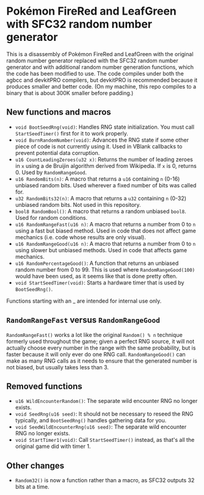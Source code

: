 # Pokémon FireRed and LeafGreen with SFC32 random number generator

This is a disassembly of Pokémon FireRed and LeafGreen with the original random number generator replaced with the SFC32 random number generator and with additional random number generation functions, which the code has been modified to use. The code compiles under both the agbcc and devkitPRO compilers, but devkitPRO is recommended because it produces smaller and better code. (On my machine, this repo compiles to a binary that is about 300K smaller before padding.)

## New functions and macros
* `void BootSeedRng(void)`: Handles RNG state initialization. You must call `StartSeedTimer()` first for it to work properly.
* `void BurnRandomNumber(void)`: Advances the RNG state if some other piece of code is not currently using it. Used in VBlank callbacks to prevent potential data corruption.
* `u16 CountLeadingZeroes(u32 x)`: Returns the number of leading zeroes in `x` using a de Bruijin algorithm derived from Wikipedia. If `x` is 0, returns 0. Used by `RandomRangeGood`.
* `u16 RandomBits(n)`: A macro that returns a `u16` containing `n` (0-16) unbiased random bits. Used wherever a fixed number of bits was called for.
* `u32 RandomBits32(n)`: A macro that returns a `u32` containing `n` (0-32) unbiased random bits. Not used in this repository.
* `bool8 RandomBool()`: A macro that returns a random unbiased `bool8`. Used for random conditions.
* `u16 RandomRangeFast(u16 n)`: A macro that returns a number from 0 to `n` using a fast but biased method. Used in code that does not affect game mechanics (i.e. code whose results are only visual).
* `u16 RandomRangeGood(u16 n)`: A macro that returns a number from 0 to `n` using slower but unbiased methods. Used in code that affects game mechanics.
* `u16 RandomPercentageGood()`: A function that returns an unbiased random number from 0 to 99. This is used where `RandomRangeGood(100)` would have been used, as it seems like that is done pretty often.
* `void StartSeedTimer(void)`: Starts a hardware timer that is used by `BootSeedRng()`.

Functions starting with an _ are intended for internal use only.

## `RandomRangeFast` versus `RandomRangeGood`
`RandomRangeFast()` works a lot like the original `Random() % n` technique formerly used throughout the game; given a perfect RNG source, it will not actually choose every number in the range with the same probability, but is faster because it will only ever do one RNG call. `RandomRangeGood()` can make as many RNG calls as it needs to ensure that the generated number is not biased, but usually takes less than 3.

## Removed functions
* `u16 WildEncounterRandom()`: The separate wild encounter RNG no longer exists.
* `void SeedRng(u16 seed)`: It should not be necessary to reseed the RNG typically, and `BootSeedRng()` handles gathering data for you.
* `void SeedWildEncounterRng(u16 seed)`: The separate wild encounter RNG no longer exists.
* `void StartTimer1(void)`: Call `StartSeedTimer()` instead, as that's all the original game did with timer 1.

## Other changes
* `Random32()` is now a function rather than a macro, as SFC32 outputs 32 bits at a time.
